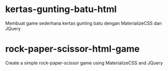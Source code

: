 # kertas-gunting-batu-html
Membuat game sederhana kertas gunting batu dengan MaterializeCSS dan JQuery
# rock-paper-scissor-html-game
Create a simple rock-paper-scissor game using MaterializeCSS and JQuery
